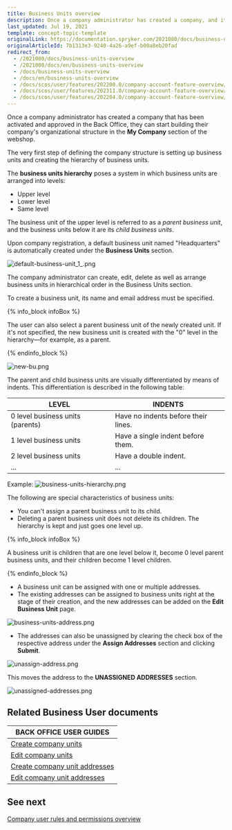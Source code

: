 ```yaml
---
title: Business Units overview
description: Once a company administrator has created a company, and it has been activated and approved, they can start building the organizational structure.
last_updated: Jul 19, 2021
template: concept-topic-template
originalLink: https://documentation.spryker.com/2021080/docs/business-units-overview
originalArticleId: 7b1313e3-9240-4a26-a9ef-b00a8eb20fad
redirect_from:
  - /2021080/docs/business-units-overview
  - /2021080/docs/en/business-units-overview
  - /docs/business-units-overview
  - /docs/en/business-units-overview
  - /docs/scos/user/features/202200.0/company-account-feature-overview/business-units-overview.html
  - /docs/scos/user/features/202311.0/company-account-feature-overview/business-units-overview.html
  - /docs/scos/user/features/202204.0/company-account-feature-overview/business-units-overview.html
---
```


Once a company administrator has created a company that has been activated and approved in the Back Office, they can start building their company's organizational structure in the **My Company** section of the webshop.

The very first step of defining the company structure is setting up business units and creating the hierarchy of business units.

The **business units hierarchy** poses a system in which business units are arranged into levels:

- Upper level
- Lower level
- Same level

The business unit of the upper level is referred to as a *parent business unit*, and the business units below it are its *child business units*.

Upon company registration, a default business unit named "Headquarters" is automatically created under the **Business Units** section.

![default-business-unit_1_.png](https://spryker.s3.eu-central-1.amazonaws.com/docs/Features/Company+Account+Management/Business+Unit+Management/Business+Units+Management+Feature+Overview/default-business-unit_1_.png)

The company administrator can create, edit, delete as well as arrange business units in hierarchical order in the Business Units section.

To create a business unit, its name and email address must be specified.

{% info_block infoBox %}

The user can also select a parent business unit of the newly created unit. If it's not specified, the new business unit is created with the "0" level in the hierarchy—for example, as a parent.

{% endinfo_block %}

![new-bu.png](https://spryker.s3.eu-central-1.amazonaws.com/docs/Features/Company+Account+Management/Business+Unit+Management/Business+Units+Management+Feature+Overview/new-bu.png)

The parent and child business units are visually differentiated by means of indents. This differentiation is described in the following table:

| LEVEL | INDENTS |
| --- | --- |
| 0 level business units (parents) | Have no indents before their lines. |
| 1 level business units | Have a single indent before them. |
| 2 level business units | Have a double indent. |
| ... | ... |

Example:
![business-units-hierarchy.png](https://spryker.s3.eu-central-1.amazonaws.com/docs/Features/Company+Account+Management/Business+Unit+Management/Business+Units+Management+Feature+Overview/business-units-hierarchy.png)

The following are special characteristics of business units:

- You can't assign a parent business unit to its child.
- Deleting a parent business unit does not delete its children. The hierarchy is kept and just goes one level up.

{% info_block infoBox %}

A business unit is children that are one level below it, become 0 level parent business units, and their children become 1 level children.

{% endinfo_block %}

- A business unit can be assigned with one or multiple addresses.
- The existing addresses can be assigned to business units right at the stage of their creation, and the new addresses can be added on the **Edit Business Unit** page.

![business-units-address.png](https://spryker.s3.eu-central-1.amazonaws.com/docs/Features/Company+Account+Management/Business+Unit+Management/Business+Units+Management+Feature+Overview/business-units-address.png)

- The addresses can also be unassigned by clearing the check box of the respective address under the **Assign Addresses** section and clicking **Submit**.

![unassign-address.png](https://spryker.s3.eu-central-1.amazonaws.com/docs/Features/Company+Account+Management/Business+Unit+Management/Business+Units+Management+Feature+Overview/unassign-address.png)

This moves the address to the **UNASSIGNED ADDRESSES** section.

![unassigned-addresses.png](https://spryker.s3.eu-central-1.amazonaws.com/docs/Features/Company+Account+Management/Business+Unit+Management/Business+Units+Management+Feature+Overview/unassigned-addresses.png)

## Related Business User documents

|BACK OFFICE USER GUIDES|
|---|
| [Create company units](/docs/pbc/all/customer-relationship-management/latest/base-shop/manage-in-the-back-office/company-units/create-company-units.html) |
| [Edit company units](/docs/pbc/all/customer-relationship-management/latest/base-shop/manage-in-the-back-office/company-units/edit-company-units.html) |
| [Create company unit addresses](/docs/pbc/all/customer-relationship-management/latest/base-shop/manage-in-the-back-office/company-unit-addresses/create-company-unit-addresses.html) |
| [Edit company unit addresses](/docs/pbc/all/customer-relationship-management/latest/base-shop/manage-in-the-back-office/company-unit-addresses/edit-company-unit-addresses.html) |


## See next

[Company user rules and permissions overview](/docs/pbc/all/customer-relationship-management/latest/base-shop/company-account-feature-overview/company-user-roles-and-permissions-overview.html)
